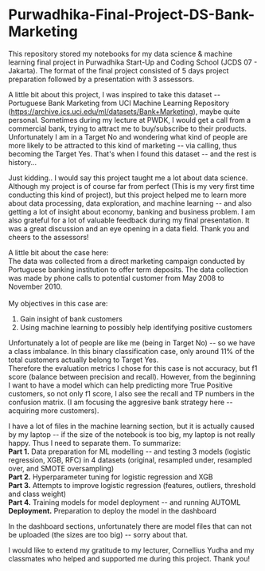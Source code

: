 # Purwadhika-Final-Project-DS-Bank-Marketing

This repository stored my notebooks for my data science & machine learning final project in Purwadhika Start-Up and Coding School (JCDS 07 - Jakarta). The format of the final project consisted of 5 days project preparation followed by a presentation with 3 assessors.

A little bit about this project, I was inspired to take this dataset -- Portuguese Bank Marketing from UCI Machine Learning Repository (https://archive.ics.uci.edu/ml/datasets/Bank+Marketing), maybe quite personal. Sometimes during my lecture at PWDK, I would get a call from a commercial bank, trying to attract me to buy/subscribe to their products. Unfortunately I am in a Target No and wondering what kind of people are more likely to be attracted to this kind of marketing -- via calling, thus becoming the Target Yes. That's when I found this dataset -- and the rest is history...

Just kidding.. I would say this project taught me a lot about data science. Although my project is of course far from perfect (This is my very first time conducting this kind of project), but this project helped me to learn more about data processing, data exploration, and machine learning -- and also getting a lot of insight about economy, banking and business problem. I am also grateful for a lot of valuable feedback during my final presentation. It was a great discussion and an eye opening in a data field. Thank you and cheers to the assessors!

A little bit about the case here: <br>
The data was collected from a direct marketing campaign conducted by Portuguese banking institution to offer term deposits. The data collection was made by phone calls to potential customer from May 2008 to November 2010.<br><br>
My objectives in this case are:
1. Gain insight of bank customers<br>
2. Using machine learning to possibly help identifying positive customers

Unfortunately a lot of people are like me (being in Target No) -- so we have a class imbalance. In this binary classification case, only around 11% of the total customers actually belong to Target Yes.<br>
Therefore the evaluation metrics I chose for this case is not accuracy, but f1 score (balance between precision and recall). However, from the beginning I want to have a model which can help predicting more True Positive customers, so not only f1 score, I also see the recall and TP numbers in the confusion matrix. (I am focusing the aggresive bank strategy here -- acquiring more customers).

I have a lot of files in the machine learning section, but it is actually caused by my laptop -- if the size of the notebook is too big, my laptop is not really happy. Thus I need to separate them. To summarize:<br>
<b>Part 1.</b> Data preparation for ML modelling -- and testing 3 models (logistic regression, XGB, RFC) in 4 datasets (original, resampled under, resampled over, and SMOTE oversampling)<br>
<b>Part 2.</b> Hyperparameter tuning for logistic regression and XGB<br>
<b>Part 3.</b> Attempts to improve logistic regression (features, outliers, threshold and class weight)<br>
<b>Part 4.</b> Training models for model deployment -- and running AUTOML<br>
<b>Deployment.</b> Preparation to deploy the model in the dashboard<br>

In the dashboard sections, unfortunately there are model files that can not be uploaded (the sizes are too big) -- sorry about that.

I would like to extend my gratitude to my lecturer, Cornellius Yudha and my classmates who helped and supported me during this project. Thank you!
